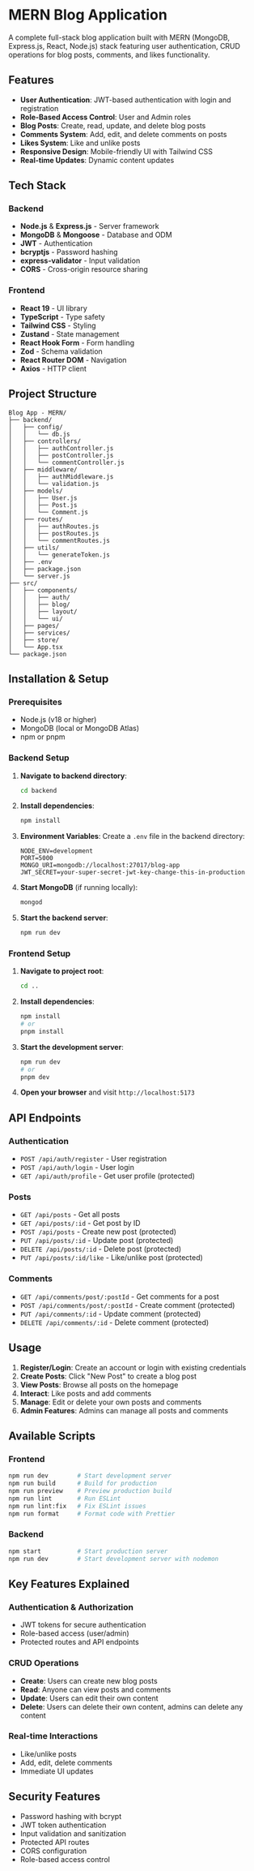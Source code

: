 # MERN Blog Application

A complete full-stack blog application built with MERN (MongoDB, Express.js, React, Node.js) stack featuring user authentication, CRUD operations for blog posts, comments, and likes functionality.

## Features

- **User Authentication**: JWT-based authentication with login and registration
- **Role-Based Access Control**: User and Admin roles
- **Blog Posts**: Create, read, update, and delete blog posts
- **Comments System**: Add, edit, and delete comments on posts
- **Likes System**: Like and unlike posts
- **Responsive Design**: Mobile-friendly UI with Tailwind CSS
- **Real-time Updates**: Dynamic content updates

## Tech Stack

### Backend
- **Node.js** & **Express.js** - Server framework
- **MongoDB** & **Mongoose** - Database and ODM
- **JWT** - Authentication
- **bcryptjs** - Password hashing
- **express-validator** - Input validation
- **CORS** - Cross-origin resource sharing

### Frontend
- **React 19** - UI library
- **TypeScript** - Type safety
- **Tailwind CSS** - Styling
- **Zustand** - State management
- **React Hook Form** - Form handling
- **Zod** - Schema validation
- **React Router DOM** - Navigation
- **Axios** - HTTP client

## Project Structure

```
Blog App - MERN/
├── backend/
│   ├── config/
│   │   └── db.js
│   ├── controllers/
│   │   ├── authController.js
│   │   ├── postController.js
│   │   └── commentController.js
│   ├── middleware/
│   │   ├── authMiddleware.js
│   │   └── validation.js
│   ├── models/
│   │   ├── User.js
│   │   ├── Post.js
│   │   └── Comment.js
│   ├── routes/
│   │   ├── authRoutes.js
│   │   ├── postRoutes.js
│   │   └── commentRoutes.js
│   ├── utils/
│   │   └── generateToken.js
│   ├── .env
│   ├── package.json
│   └── server.js
├── src/
│   ├── components/
│   │   ├── auth/
│   │   ├── blog/
│   │   ├── layout/
│   │   └── ui/
│   ├── pages/
│   ├── services/
│   ├── store/
│   └── App.tsx
└── package.json
```

## Installation & Setup

### Prerequisites
- Node.js (v18 or higher)
- MongoDB (local or MongoDB Atlas)
- npm or pnpm

### Backend Setup

1. **Navigate to backend directory**:
   ```bash
   cd backend
   ```

2. **Install dependencies**:
   ```bash
   npm install
   ```

3. **Environment Variables**:
   Create a `.env` file in the backend directory:
   ```
   NODE_ENV=development
   PORT=5000
   MONGO_URI=mongodb://localhost:27017/blog-app
   JWT_SECRET=your-super-secret-jwt-key-change-this-in-production
   ```

4. **Start MongoDB** (if running locally):
   ```bash
   mongod
   ```

5. **Start the backend server**:
   ```bash
   npm run dev
   ```

### Frontend Setup

1. **Navigate to project root**:
   ```bash
   cd ..
   ```

2. **Install dependencies**:
   ```bash
   npm install
   # or
   pnpm install
   ```

3. **Start the development server**:
   ```bash
   npm run dev
   # or
   pnpm dev
   ```

4. **Open your browser** and visit `http://localhost:5173`

## API Endpoints

### Authentication
- `POST /api/auth/register` - User registration
- `POST /api/auth/login` - User login
- `GET /api/auth/profile` - Get user profile (protected)

### Posts
- `GET /api/posts` - Get all posts
- `GET /api/posts/:id` - Get post by ID
- `POST /api/posts` - Create new post (protected)
- `PUT /api/posts/:id` - Update post (protected)
- `DELETE /api/posts/:id` - Delete post (protected)
- `PUT /api/posts/:id/like` - Like/unlike post (protected)

### Comments
- `GET /api/comments/post/:postId` - Get comments for a post
- `POST /api/comments/post/:postId` - Create comment (protected)
- `PUT /api/comments/:id` - Update comment (protected)
- `DELETE /api/comments/:id` - Delete comment (protected)

## Usage

1. **Register/Login**: Create an account or login with existing credentials
2. **Create Posts**: Click "New Post" to create a blog post
3. **View Posts**: Browse all posts on the homepage
4. **Interact**: Like posts and add comments
5. **Manage**: Edit or delete your own posts and comments
6. **Admin Features**: Admins can manage all posts and comments

## Available Scripts

### Frontend
```bash
npm run dev        # Start development server
npm run build      # Build for production
npm run preview    # Preview production build
npm run lint       # Run ESLint
npm run lint:fix   # Fix ESLint issues
npm run format     # Format code with Prettier
```

### Backend
```bash
npm start          # Start production server
npm run dev        # Start development server with nodemon
```

## Key Features Explained

### Authentication & Authorization
- JWT tokens for secure authentication
- Role-based access (user/admin)
- Protected routes and API endpoints

### CRUD Operations
- **Create**: Users can create new blog posts
- **Read**: Anyone can view posts and comments
- **Update**: Users can edit their own content
- **Delete**: Users can delete their own content, admins can delete any content

### Real-time Interactions
- Like/unlike posts
- Add, edit, delete comments
- Immediate UI updates

## Security Features

- Password hashing with bcrypt
- JWT token authentication
- Input validation and sanitization
- Protected API routes
- CORS configuration
- Role-based access control
